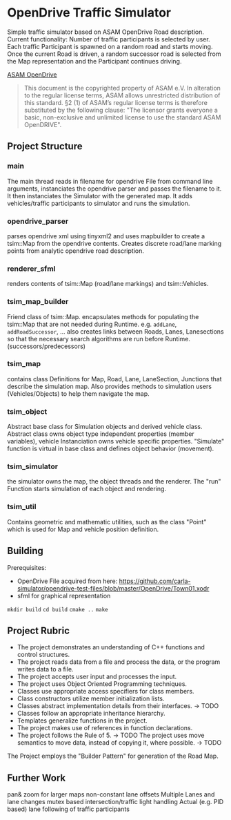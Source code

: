 # OpenDrive Traffic Simulator
Simple traffic simulator based on ASAM OpenDrive Road description.
Current functionality:
Number of traffic participants is selected by user. Each traffic Participant is spawned on a random road and starts moving. Once the current Road is driven, a random successor road is selected from the Map representation and the Participant continues driving.

[ASAM OpenDrive](https://releases.asam.net/OpenDRIVE/1.6.0/ASAM_OpenDRIVE_BS_V1-6-0.html)

> This document is the copyrighted property of ASAM e.V. In alteration to the regular license terms, ASAM allows unrestricted distribution of this standard. §2 (1) of ASAM’s regular license terms is therefore substituted by the following clause: "The licensor grants everyone a basic, non-exclusive and unlimited license to use the standard ASAM OpenDRIVE".

## Project Structure

### main

The main thread reads in filename for opendrive File from command line arguments, instanciates the opendrive parser and passes the filename to it. It then instanciates the Simulator with the generated map. It adds vehicles/traffic participants to simulator and runs the simulation.
### opendrive_parser

parses opendrive xml using tinyxml2 and uses mapbuilder to create a tsim::Map from the opendrive contents. Creates discrete road/lane marking points from analytic opendrive road description.

### renderer_sfml

renders contents of tsim::Map (road/lane markings) and tsim::Vehicles.

### tsim_map_builder

Friend class of tsim::Map. encapsulates methods for populating the tsim::Map that are not needed during Runtime.
e.g. ```addLane```, ```addRoadSuccessor```, ...
also creates links between Roads, Lanes, Lanesections so that the necessary search algorithms are run before Runtime. (successors/predecessors)

### tsim_map

contains class Definitions for Map, Road, Lane, LaneSection, Junctions that describe the simulation map. Also provides methods to simulation users (Vehicles/Objects) to help them navigate the map.

### tsim_object

Abstract base class for Simulation objects and derived vehicle class. Abstract class owns object type independent properties (member variables), vehicle Instanciation owns vehicle specific properties. "Simulate" function is virtual in base class and defines object behavior (movement).

### tsim_simulator

the simulator owns the map, the object threads and the renderer. The "run" Function starts simulation of each object and rendering.
### tsim_util

Contains geometric and mathematic utilities, such as the class "Point" which is used for Map and vehicle position definition.

## Building

Prerequisites:

* OpenDrive File acquired from here: https://github.com/carla-simulator/opendrive-test-files/blob/master/OpenDrive/Town01.xodr
* sfml for graphical representation

```mkdir build```
```cd build```
```cmake ..```
```make```

## Project Rubric

* The project demonstrates an understanding of C++ functions and control structures.
* The project reads data from a file and process the data, or the program writes data to a file.
* The project accepts user input and processes the input.
* The project uses Object Oriented Programming techniques.
* Classes use appropriate access specifiers for class members.
* Class constructors utilize member initialization lists.
* Classes abstract implementation details from their interfaces. -> TODO
* Classes follow an appropriate inheritance hierarchy.
* Templates generalize functions in the project.
* The project makes use of references in function declarations.
* The project follows the Rule of 5. -> TODO
The project uses move semantics to move data, instead of copying it, where possible. -> TODO


The Project employs the "Builder Pattern" for generation of the Road Map.

## Further Work

pan& zoom for larger maps
non-constant lane offsets
Multiple Lanes and lane changes
mutex based intersection/traffic light handling
Actual (e.g. PID based) lane following of traffic participants